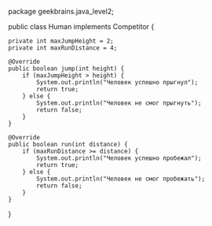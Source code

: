 package geekbrains.java_level2;

public class Human implements Competitor {

    private int maxJumpHeight = 2;
    private int maxRunDistance = 4;

    @Override
    public boolean jump(int height) {
        if (maxJumpHeight > height) {
            System.out.println("Человек успешно прыгнул");
            return true;
        } else {
            System.out.println("Человек не смог прыгнуть");
            return false;
        }
    }

    @Override
    public boolean run(int distance) {
        if (maxRunDistance >= distance) {
            System.out.println("Человек успешно пробежал");
            return true;
        } else {
            System.out.println("Человек не смог пробежать");
            return false;
        }
    }


}